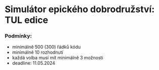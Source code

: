 # Simulátor epického dobrodružství: TUL edice
### Podmínky:
* minímálně 500 (300) řádků kódu
* minimálně 10 rozhodnutí
* každá volba musí mít minimálně 3 možnosti
* deadline: 11.05.2024
